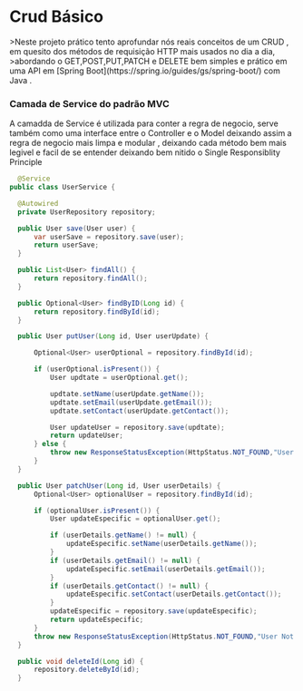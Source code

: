 <h1>Crud Básico</h1>
>Neste projeto prático tento aprofundar nós reais conceitos de um CRUD , em quesito dos métodos de requisição HTTP mais usados no dia a dia,
>abordando o GET,POST,PUT,PATCH e DELETE bem simples e prático em uma API em [Spring Boot](https://spring.io/guides/gs/spring-boot/) com Java .

<h3>Camada de Service do padrão MVC</h3>
<p>A camadda de Service é utilizada para conter a regra de negocio, serve também como uma interface entre o Controller e o Model 
  deixando assim a regra de negocio mais limpa e modular , deixando cada método bem mais legivel e facil de se entender deixando bem nitido o Single Responsiblity Principle  </p>


  ~~~java
    @Service
public class UserService {

    @Autowired
    private UserRepository repository;

    public User save(User user) {
        var userSave = repository.save(user);
        return userSave;
    }

    public List<User> findAll() {
        return repository.findAll();
    }

    public Optional<User> findByID(Long id) {
        return repository.findById(id);
    }

    public User putUser(Long id, User userUpdate) {

        Optional<User> userOptional = repository.findById(id);

        if (userOptional.isPresent()) {
            User updtate = userOptional.get();

            updtate.setName(userUpdate.getName());
            updtate.setEmail(userUpdate.getEmail());
            updtate.setContact(userUpdate.getContact());

            User updateUser = repository.save(updtate);
            return updateUser;
        } else {
            throw new ResponseStatusException(HttpStatus.NOT_FOUND,"User Not Found");
        }
    }

    public User patchUser(Long id, User userDetails) {
        Optional<User> optionalUser = repository.findById(id);

        if (optionalUser.isPresent()) {
            User updateEspecific = optionalUser.get();

            if (userDetails.getName() != null) {
                updateEspecific.setName(userDetails.getName());
            }
            if (userDetails.getEmail() != null) {
                updateEspecific.setEmail(userDetails.getEmail());
            }
            if (userDetails.getContact() != null) {
                updateEspecific.setContact(userDetails.getContact());
            }
            updateEspecific = repository.save(updateEspecific);
            return updateEspecific;
        }
        throw new ResponseStatusException(HttpStatus.NOT_FOUND,"User Not Found");
    }

    public void deleteId(Long id) {
        repository.deleteById(id);
    }
~~~
